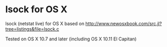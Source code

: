 # lsock for OS X
lsock (netstat live) for OS X based on http://www.newosxbook.com/src.jl?tree=listings&file=lsock.c

Tested on OS X 10.7 and later (including OS X 10.11 El Capitan)
